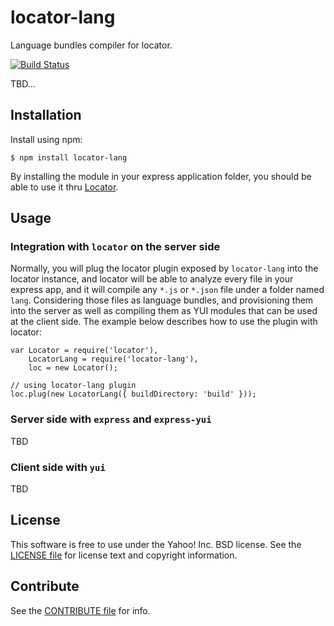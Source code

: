 locator-lang
============

Language bundles compiler for locator.

[![Build Status](https://travis-ci.org/caridy/locator-lang.png?branch=master)](https://travis-ci.org/caridy/locator-lang)

TBD...

[Locator]: https://github.com/yahoo/locator
[YUI]: https://github.com/yui/yui3


Installation
------------

Install using npm:

```shell
$ npm install locator-lang
```

By installing the module in your express application folder, you should be able to use it thru [Locator][].


Usage
-----

### Integration with `locator` on the server side

Normally, you will plug the locator plugin exposed by `locator-lang` into the locator instance, and locator will be able to analyze every file in your express app, and it will compile any `*.js` or `*.json` file under a folder named `lang`. Considering those files as language bundles, and provisioning them into the server as well as compiling them as YUI modules that can be used at the client side. The example below describes how to use the plugin with locator:

```
var Locator = require('locator'),
    LocatorLang = require('locator-lang'),
    loc = new Locator();

// using locator-lang plugin
loc.plug(new LocatorLang({ buildDirectory: 'build' }));
```

### Server side with `express` and `express-yui`

TBD


### Client side with `yui`

TBD


License
-------

This software is free to use under the Yahoo! Inc. BSD license.
See the [LICENSE file][] for license text and copyright information.

[LICENSE file]: https://github.com/caridy/locator-lang/blob/master/LICENSE


Contribute
----------

See the [CONTRIBUTE file][] for info.

[CONTRIBUTE file]: https://github.com/caridy/locator-lang/blob/master/CONTRIBUTE.md
